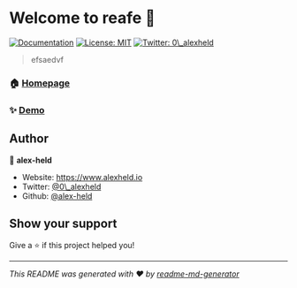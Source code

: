 # Welcome to reafe 👋
[![Documentation](https://img.shields.io/badge/documentation-yes-brightgreen.svg)](http//github.com/alex-held/readme-gen)
[![License: MIT](https://img.shields.io/badge/License-MIT-yellow.svg)](#)
[![Twitter: 0\\_alexheld](https://img.shields.io/twitter/follow/0\\_alexheld.svg?style=social)](https://twitter.com/0\\_alexheld)

> efsaedvf

### 🏠 [Homepage](http://github.com/alex-held/readme-gen)

### ✨ [Demo](//github.com/alex-held/readme-gen)

## Author

👤 **alex-held**

* Website: https://www.alexheld.io
* Twitter: [@0\\_alexheld](https://twitter.com/0\\_alexheld)
* Github: [@alex-held](https://github.com/alex-held)

## Show your support

Give a ⭐️ if this project helped you!


***
_This README was generated with ❤️ by [readme-md-generator](https://github.com/kefranabg/readme-md-generator)_